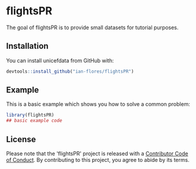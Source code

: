 # flightsPR

<!-- badges: start -->
<!-- badges: end -->

The goal of flightsPR is to provide small datasets for tutorial purposes. 

## Installation

You can install unicefdata from GitHub with:

```r
devtools::install_github("ian-flores/flightsPR")
```

## Example

This is a basic example which shows you how to solve a common problem:

``` r
library(flightsPR)
## basic example code
```

## License
Please note that the 'flightsPR' project is released with a
[Contributor Code of Conduct](CODE_OF_CONDUCT.md).
By contributing to this project, you agree to abide by its terms.
